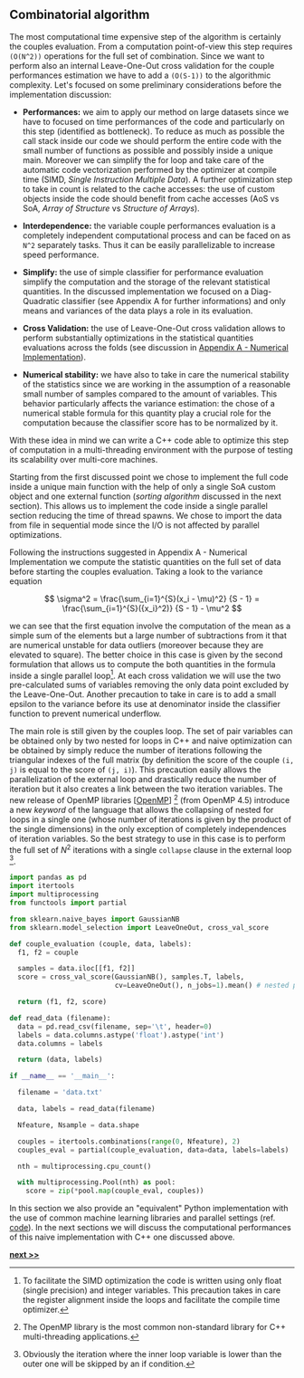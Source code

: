 ## Combinatorial algorithm

The most computational time expensive step of the algorithm is certainly the couples evaluation.
From a computation point-of-view this step requires `(O(N^2))` operations for the full set of combination.
Since we want to perform also an internal Leave-One-Out cross validation for the couple performances estimation we have to add a `(O(S-1))` to the algorithmic complexity.
Let's focused on some preliminary considerations before the implementation discussion:

* **Performances:** we aim to apply our method on large datasets since we have to focused on time performances of the code and particularly on this step (identified as bottleneck).
  To reduce as much as possible the call stack inside our code we should perform the entire code with the small number of functions as possible and possibly inside a unique main.
  Moreover we can simplify the for loop and take care of the automatic code vectorization performed by the optimizer at compile time (SIMD, *Single Instruction Multiple Data*).
  A further optimization step to take in count is related to the cache accesses: the use of custom objects inside the code should benefit from cache accesses (AoS vs SoA, *Array of Structure* vs *Structure of Arrays*).

* **Interdependence:** the variable couple performances evaluation is a completely independent computational process and can be faced on as `N^2` separately tasks.
Thus it can be easily parallelizable to increase speed performance.

* **Simplify:** the use of simple classifier for performance evaluation simplify the computation and the storage of the relevant statistical quantities.
  In the discussed implementation we focused on a Diag-Quadratic classifier (see Appendix A for further informations) and only means and variances of the data plays a role in its evaluation.

* **Cross Validation:** the use of Leave-One-Out cross validation allows to perform substantially optimizations in the statistical quantities evaluations across the folds (see discussion in [Appendix A - Numerical Implementation](../../Appendix/DiscriminantAnalysis/README.md)).

* **Numerical stability:** we have also to take in care the numerical stability of the statistics since we are working in the assumption of a reasonable small number of samples compared to the amount of variables.
  This behavior particularly affects the variance estimation: the chose of a numerical stable formula for this quantity play a crucial role for the computation because the classifier score has to be normalized by it.


With these idea in mind we can write a C++ code able to optimize this step of computation in a multi-threading environment with the purpose of testing its scalability over multi-core machines.

Starting from the first discussed point we chose to implement the full code inside a unique main function with the help of only a single SoA custom object and one external function (*sorting algorithm* discussed in the next section).
This allows us to implement the code inside a single parallel section reducing the time of thread spawns.
We chose to import the data from file in sequential mode since the I/O is not affected by parallel optimizations.

Following the instructions suggested in Appendix A - Numerical Implementation we compute the statistic quantities on the full set of data before starting the couples evaluation.
Taking a look to the variance equation

$$
\sigma^2 = \frac{\sum_{i=1}^{S}(x_i - \mu)^2} {S - 1} = \frac{\sum_{i=1}^{S}({x_i}^2)} {S - 1} - \mu^2
$$

we can see that the first equation involve the computation of the mean as a simple sum of the elements but a large number of subtractions from it that are numerical unstable for data outliers (moreover because they are elevated to square).
The better choice in this case is given by the second formulation that allows us to compute the both quantities in the formula inside a single parallel loop[^1].
At each cross validation we will use the two pre-calculated sums of variables removing the only data point excluded by the Leave-One-Out.
Another precaution to take in care is to add a small epsilon to the variance before its use at denominator inside the classifier function to prevent numerical underflow.

The main role is still given by the couples loop.
The set of pair variables can be obtained only by two nested for loops in C++ and naive optimization can be obtained by simply reduce the number of iterations following the triangular indexes of the full matrix (by definition the score of the couple `(i, j)` is equal to the score of `(j, i)`).
This precaution easily allows the parallelization of the external loop and drastically reduce the number of iteration but it also creates a link between the two iteration variables.
The new release of OpenMP libraries [[OpenMP](https://www.openmp.org/)]  [^2]  (from OpenMP 4.5) introduce a new *keyword* of the language that allows the collapsing of nested for loops in a single one (whose number of iterations is given by the product of the single dimensions) in the only exception of completely independences of iteration variables.
So the best strategy to use in this case is to perform the full set of $N^2$ iterations with a single `collapse` clause in the external loop [^3].


```python
import pandas as pd
import itertools
import multiprocessing
from functools import partial

from sklearn.naive_bayes import GaussianNB
from sklearn.model_selection import LeaveOneOut, cross_val_score

def couple_evaluation (couple, data, labels):
  f1, f2 = couple

  samples = data.iloc[[f1, f2]]
  score = cross_val_score(GaussianNB(), samples.T, labels,
                          cv=LeaveOneOut(), n_jobs=1).mean() # nested parallel loops are not allowed

  return (f1, f2, score)

def read_data (filename):
  data = pd.read_csv(filename, sep='\t', header=0)
  labels = data.columns.astype('float').astype('int')
  data.columns = labels

  return (data, labels)

if __name__ == '__main__':

  filename = 'data.txt'

  data, labels = read_data(filename)

  Nfeature, Nsample = data.shape

  couples = itertools.combinations(range(0, Nfeature), 2)
  couples_eval = partial(couple_evaluation, data=data, labels=labels)

  nth = multiprocessing.cpu_count()

  with multiprocessing.Pool(nth) as pool:
    score = zip(*pool.map(couple_eval, couples))

```

In this section we also provide an "equivalent" Python implementation with the use of common machine learning libraries and parallel settings (ref. [code](https://github.com/Nico-Curti/DNetPRO/blob/master/timing/timing.py)).
In the next sections we will discuss the computational performances of this naive implementation with C++ one discussed above.



[^1]: To facilitate the SIMD optimization the code is written using only float (single precision) and integer variables.
  This precaution takes in care the register alignment inside the loops and facilitate the compile time optimizer.

[^2]: The OpenMP library is the most common non-standard library for C++ multi-threading applications.

[^3]: Obviously the iteration where the inner loop variable is lower than the outer one will be skipped by an if condition.



[**next >>**](./Sorting.md)